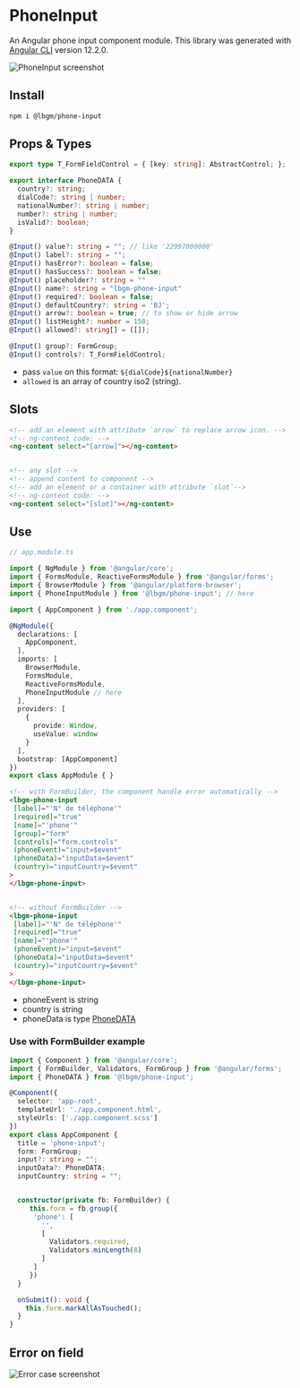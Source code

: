 # PhoneInput

An Angular phone input component module.
This library was generated with [Angular CLI](https://github.com/angular/angular-cli) version 12.2.0.

![PhoneInput screenshot](https://user-images.githubusercontent.com/92580505/232258765-222d4527-6317-4bc4-a799-70582e351eaf.png)

## Install

```sh
npm i @lbgm/phone-input
```

## Props & Types

```ts
export type T_FormFieldControl = { [key: string]: AbstractControl; };

export interface PhoneDATA {
  country?: string;
  dialCode?: string | number;
  nationalNumber?: string | number;
  number?: string | number;
  isValid?: boolean;
}

@Input() value?: string = ""; // like '22997000000'
@Input() label?: string = "";
@Input() hasError?: boolean = false;
@Input() hasSuccess?: boolean = false;
@Input() placeholder?: string = ""
@Input() name?: string = "lbgm-phone-input"
@Input() required?: boolean = false;
@Input() defaultCountry?: string = 'BJ';
@Input() arrow?: boolean = true; // to show or hide arrow
@Input() listHeight?: number = 150;
@Input() allowed?: string[] = ([]);

@Input() group?: FormGroup;
@Input() controls?: T_FormFieldControl;
```

- pass `value` on this format: `${dialCode}${nationalNumber}`
- `allowed` is an array of country iso2 (string).

## Slots

```html
<!-- add an element with attribute `arrow` to replace arrow icon. -->
<!-- ng-content code: -->
<ng-content select="[arrow]"></ng-content>


<!-- any slot -->
<!-- append content to component -->
<!-- add an element or a container with attribute `slot`-->
<!-- ng-content code: -->
<ng-content select="[slot]"></ng-content>
```

## Use

```ts
// app.module.ts

import { NgModule } from '@angular/core';
import { FormsModule, ReactiveFormsModule } from '@angular/forms';
import { BrowserModule } from '@angular/platform-browser';
import { PhoneInputModule } from '@lbgm/phone-input'; // here

import { AppComponent } from './app.component';

@NgModule({
  declarations: [
    AppComponent,
  ],
  imports: [
    BrowserModule,
    FormsModule,
    ReactiveFormsModule,
    PhoneInputModule // here
  ],
  providers: [
    {
      provide: Window,
      useValue: window
    }
  ],
  bootstrap: [AppComponent]
})
export class AppModule { }
```

```html
<!-- with FormBuilder, the component handle error automatically -->
<lbgm-phone-input
 [label]="'N° de téléphone'"
 [required]="true"
 [name]="'phone'"
 [group]="form"
 [controls]="form.controls"
 (phoneEvent)="input=$event"
 (phoneData)="inputData=$event"
 (country)="inputCountry=$event"
>
</lbgm-phone-input>


<!-- without FormBuilder -->
<lbgm-phone-input
 [label]="'N° de téléphone'"
 [required]="true"
 [name]="'phone'"
 (phoneEvent)="input=$event"
 (phoneData)="inputData=$event"
 (country)="inputCountry=$event"
>
</lbgm-phone-input>
```

- phoneEvent is string
- country is string
- phoneData is type [PhoneDATA](#props--types)

### Use with FormBuilder example

```ts
import { Component } from '@angular/core';
import { FormBuilder, Validators, FormGroup } from '@angular/forms';
import { PhoneDATA } from '@lbgm/phone-input';

@Component({
  selector: 'app-root',
  templateUrl: './app.component.html',
  styleUrls: ['./app.component.scss']
})
export class AppComponent {
  title = 'phone-input';
  form: FormGroup;
  input?: string = "";
  inputData?: PhoneDATA;
  inputCountry: string = "";


  constructor(private fb: FormBuilder) {
     this.form = fb.group({
      'phone': [
        '',
        [
          Validators.required,
          Validators.minLength(8)
        ]
      ]
     })
  }

  onSubmit(): void {
    this.form.markAllAsTouched();
  }
}
```

## Error on field

![Error case screenshot](https://user-images.githubusercontent.com/92580505/232258806-5453bde3-d92a-42ad-b226-30a45c6624be.png)

<!-- ## Code scaffolding

Run `ng generate component component-name --project phoneInput` to generate a new component. You can also use `ng generate directive|pipe|service|class|guard|interface|enum|module --project phoneInput`.
> Note: Don't forget to add `--project phoneInput` or else it will be added to the default project in your `angular.json` file.

## Build

Run `ng build phoneInput` to build the project. The build artifacts will be stored in the `dist/` directory.

## Publishing

After building your library with `ng build phoneInput`, go to the dist folder `cd dist/phone-input` and run `npm publish`.

## Running unit tests

Run `ng test phoneInput` to execute the unit tests via [Karma](https://karma-runner.github.io).

## Further help

To get more help on the Angular CLI use `ng help` or go check out the [Angular CLI Overview and Command Reference](https://angular.io/cli) page.
-->
